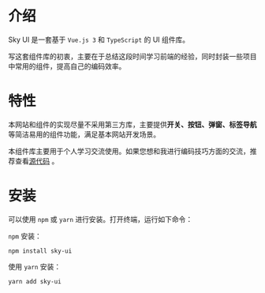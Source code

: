 # 介绍
Sky UI 是一套基于 `Vue.js 3` 和 `TypeScript` 的 UI 组件库。

写这套组件库的初衷，主要在于总结这段时间学习前端的经验，同时封装一些项目中常用的组件，提高自己的编码效率。

# 特性
本网站和组件的实现尽量不采用第三方库，主要提供**开关、按钮、弹窗、标签导航**等简洁易用的组件功能，满足基本网站开发场景。

本组件库主要用于个人学习交流使用。如果您想和我进行编码技巧方面的交流，推荐查看[源代码](github.com/waynefu2020/sky-ui-dev) 。

# 安装
可以使用 `npm` 或 `yarn` 进行安装。打开终端，运行如下命令：

`npm` 安装：
```
npm install sky-ui
```

使用 `yarn` 安装：
```
yarn add sky-ui
```
